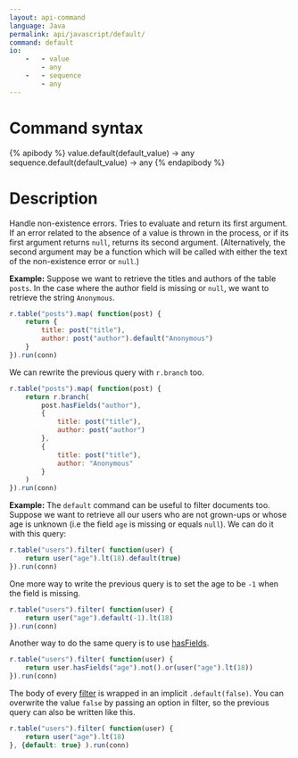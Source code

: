 ```yaml
---
layout: api-command
language: Java
permalink: api/javascript/default/
command: default
io:
    -   - value
        - any
    -   - sequence
        - any
---
```


# Command syntax #

{% apibody %}
value.default(default_value) &rarr; any
sequence.default(default_value) &rarr; any
{% endapibody %}

# Description #

Handle non-existence errors. Tries to evaluate and return its first argument. If an
error related to the absence of a value is thrown in the process, or if its first
argument returns `null`, returns its second argument. (Alternatively, the second argument
may be a function which will be called with either the text of the non-existence error
or `null`.)


__Example:__ Suppose we want to retrieve the titles and authors of the table `posts`.
In the case where the author field is missing or `null`, we want to retrieve the string
`Anonymous`.

```js
r.table("posts").map( function(post) {
    return {
        title: post("title"),
        author: post("author").default("Anonymous")
    }
}).run(conn)
```

We can rewrite the previous query with `r.branch` too.

```js
r.table("posts").map( function(post) {
    return r.branch(
        post.hasFields("author"),
        {
            title: post("title"),
            author: post("author")
        },
        {
            title: post("title"),
            author: "Anonymous" 
        }
    )
}).run(conn)
```


__Example:__ The `default` command can be useful to filter documents too. Suppose
we want to retrieve all our users who are not grown-ups or whose age is unknown
(i.e the field `age` is missing or equals `null`). We can do it with this query:

```js
r.table("users").filter( function(user) {
    return user("age").lt(18).default(true)
}).run(conn)
```

One more way to write the previous query is to set the age to be `-1` when the
field is missing.

```js
r.table("users").filter( function(user) {
    return user("age").default(-1).lt(18)
}).run(conn)
```

Another way to do the same query is to use [hasFields](/api/javascript/has_fields/).

```js
r.table("users").filter( function(user) {
    return user.hasFields("age").not().or(user("age").lt(18))
}).run(conn)
```

The body of every [filter](/api/javascript/filter/) is wrapped in an implicit `.default(false)`. You can overwrite
the value `false` by passing an option in filter, so the previous query can also be
written like this.

```js
r.table("users").filter( function(user) {
    return user("age").lt(18)
}, {default: true} ).run(conn)
```

